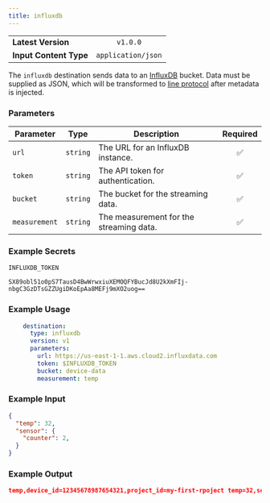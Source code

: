 ```yaml
---
title: influxdb
---
```


|   |   |
|---|:---:|
|__Latest Version__| `v1.0.0` |
|__Input Content Type__| `application/json` |

The `influxdb` destination sends data to an
[InfluxDB](https://www.influxdata.com/) bucket. Data must be supplied as JSON,
which will be transformed to [line
protocol](https://docs.influxdata.com/influxdb/cloud/reference/syntax/line-protocol/)
after metadata is injected.

### Parameters

|Parameter|Type|Description|Required|
|---|---|---|:---:|
|`url`|`string`| The URL for an InfluxDB instance. |✅|
|`token`|`string`| The API token for authentication. |✅|
|`bucket`|`string`| The bucket for the streaming data. |✅|
|`measurement`|`string`| The measurement for the streaming data. |✅|

### Example Secrets

`INFLUXDB_TOKEN`
```
SX89obl51o0pS7TausD4BwWrwxiuXEMOQFYBucJd8U2kXmFIj-nbgC3GzDTsGZZUgiDKoEpAa8MEFj9mXO2uog==
```

### Example Usage

```yaml
    destination:
      type: influxdb
      version: v1
      parameters:
        url: https://us-east-1-1.aws.cloud2.influxdata.com
        token: $INFLUXDB_TOKEN
        bucket: device-data
        measurement: temp
```

### Example Input

```json
{
  "temp": 32,
  "sensor": {
    "counter": 2,
  }
}
```

### Example Output

```json
temp,device_id=12345678987654321,project_id=my-first-rpoject temp=32,sensor.counter=2 1556813561098000000
```

